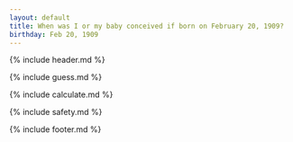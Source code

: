 ```yaml
---
layout: default
title: When was I or my baby conceived if born on February 20, 1909?
birthday: Feb 20, 1909
---
```


{% include header.md %}

{% include guess.md %}

{% include calculate.md %}

{% include safety.md %}

{% include footer.md %}



